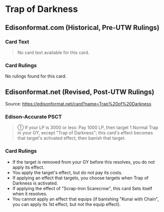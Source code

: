 # Trap of Darkness

## Edisonformat.com (Historical, Pre-UTW Rulings)

### Card Text

> No card text available for this card.

### Card Rulings

No rulings found for this card.

## Edisonformat.net (Revised, Post-UTW Rulings)

Source: https://edisonformat.net/card?name=Trap%20of%20Darkness

### Edison-Accurate PSCT

> ① If your LP is 3000 or less: Pay 1000 LP, then target 1 Normal Trap in your GY, except "Trap of Darkness"; this card's effect becomes that target's activated effect, then banish that target.

### Card Rulings

*   If the target is removed from your GY before this resolves, you do not apply its effect.
*   You apply the target's effect, but do not pay its costs.
*   If applying an effect that targets, you choose targets when Trap of Darkness is activated.
*   If applying the effect of "Scrap-Iron Scarecrow", this card Sets itself when it resolves.
*   You cannot apply an effect that equips (if banishing "Kunai with Chain", you can apply its 1st effect, but not the equip effect).
            